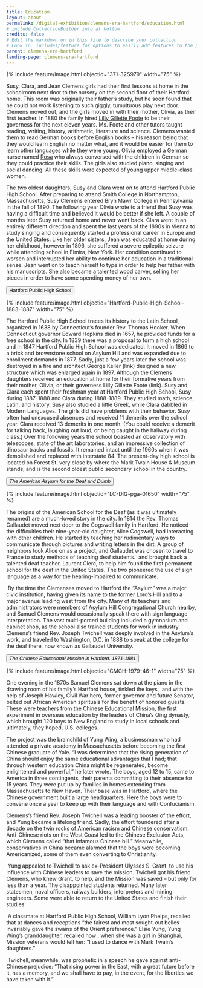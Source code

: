 ```yaml
---
title: Education
layout: about
permalink: /digital-exhibition/clemens-era-hartford/education.html
# include CollectionBuilder info at bottom
credits: false
# Edit the markdown on in this file to describe your collection
# Look in _includes/feature for options to easily add features to the page
parent: clemens-era-hartford
landing-page: clemens-era-hartford
---
```


{% include feature/image.html objectid="371-32S979" width="75" %}

Susy, Clara, and Jean Clemens girls had their first lessons at home in the schoolroom next door to the nursery on the second floor of their Hartford home. This room was originally their father’s study, but he soon found that he could not work listening to such giggly, tumultuous play next door. Clemens moved out, and the girls moved in with their mother, Olivia, as their first teacher. In 1880 the family hired [Lilly Gillette Foote](https://docs.google.com/document/d/10Gv_UfskgSstizZWpQMTSU8aHpRgkTqK/edit#heading=h.qkb3veinmp41) to be their governess for the next eleven years. Ms. Foote and other tutors taught reading, writing, history, arithmetic, literature and science. Clemens wanted them to read German books before English books – his reason being that they would learn English no matter what, and it would be easier for them to learn other languages while they were young. Olivia employed a German nurse named [Rosa](https://docs.google.com/document/d/10Gv_UfskgSstizZWpQMTSU8aHpRgkTqK/edit#heading=h.uurk6igmk864) who always conversed with the children in German so they could practice their skills. The girls also studied piano, singing and social dancing. All these skills were expected of young upper middle-class women.

The two oldest daughters, Susy and Clara went on to attend Hartford Public High School. After preparing to attend Smith College in Northampton, Massachusetts, Susy Clemens entered Bryn Mawr College in Pennsylvania in the fall of 1890. The following year Olivia wrote to a friend that Susy was having a difficult time and believed it would be better if she left. A couple of months later Susy returned home and never went back. Clara went in an entirely different direction and spent the last years of the 1890s in Vienna to study singing and consequently started a professional career in Europe and the United States. Like her older sisters, Jean was educated at home during her childhood, however in 1896, she suffered a severe epileptic seizure while attending school in Elmira, New York. Her condition continued to worsen and interrupted her ability to continue her education in a traditional sense. Jean went on to teach herself to type in order to help her father with his manuscripts. She also became a talented wood carver, selling her pieces in order to have some spending money of her own.

<button type="button" class="collapsible">Hartford Public High School</button>
<div class="content">
  {% include feature/image.html objectid="Hartford-Public-High-School-1883-1887" width="75" %}
  <p>The Hartford Public High School traces its history to the Latin School, organized in 1638 by Connecticut’s founder Rev. Thomas Hooker. When Connecticut governor Edward Hopkins died in 1657, he provided funds for a free school in the city. In 1839 there was a proposal to form a high school and in 1847 Hartford Public High School was dedicated. It moved in 1869 to a brick and brownstone school on Asylum Hill and was expanded due to enrollment demands in 1877. Sadly, just a few years later the school was destroyed in a fire and architect George Keller (link) designed a new structure which was enlarged again in 1897. Although the Clemens daughters received an education at home for their formative years from their mother, Olivia, or their governess Lilly Gillette Foote (link). Susy and Clara each spent their freshman year at Hartford Public High School, Susy during 1887-1888 and Clara during 1888-1889. They studied math, science, Latin, and history. Susy also studied a little Greek, while Clara dabbled in Modern Languages. The girls did have problems with their behavior. Susy often had unexcused absences and received 11 demerits over the school year. Clara received 13 demerits in one month. (You could receive a demerit for talking back, laughing out loud, or being caught in the hallway during class.) Over the following years the school boasted an observatory with telescopes, state of the art laboratories, and an impressive collection of dinosaur tracks and fossils. It remained intact until the 1960s when it was demolished and replaced with interstate 84. The present-day high school is located on Forest St. very close by where the Mark Twain House & Museum stands, and is the second oldest public secondary school in the country. </p>
</div>

<button type="button" class="collapsible">_The American Asylum for the Deaf and Dumb_</button>
<div class="content">
  {% include feature/image.html objectid="LC-DIG-pga-01650" width="75" %}
  <p>The origins of the American School for the Deaf (as it was ultimately renamed) are a much-loved story in the city. In 1814 the Rev. Thomas Gallaudet moved next door to the Cogswell family in Hartford. He noticed the difficulties their nine-year-old daughter, Alice Cogswell, had interacting with other children. He started by teaching her rudimentary ways to communicate through pictures and writing letters in the dirt. A group of neighbors took Alice on as a project, and Gallaudet was chosen to travel to France to study methods of teaching deaf students.  and brought back a talented deaf teacher, Laurent Clerc, to help him found the first permanent school for the deaf in the United States. The two pioneered the use of sign language as a way for the hearing-impaired to communicate.</p>
  <p> By the time the Clemenses moved to Hartford the “Asylum” was a major civic institution, having given its name to the former Lord’s Hill and to a major avenue leading west from the city. Many of its teachers and administrators were members of Asylum Hill Congregational Church nearby, and Samuel Clemens would occasionally speak there with sign language interpretation. The vast multi-porced building included a gymnasium and cabinet shop, as the school also trained students for work in industry. Clemens’s friend Rev. Joseph Twichell was deeply involved in the Asylum’s work, and traveled to Washington, D.C. in 1888 to speak at the college for the deaf there, now known as Gallaudet University.</p>
</div>

<button type="button" class="collapsible">_The Chinese Educational Mission in Hartford, 1871-1881_</button>
<div class="content">
  {% include feature/image.html objectid="CMCH-1979-46-1" width="75" %}
  <p>One evening in the 1870s Samuel Clemens sat down at the piano in the drawing room of his family’s Hartford house, tinkled the keys,  and with the help of Joseph Hawley, Civil War hero, former governor and future Senator, belted out African American spirituals for the benefit of honored guests. These were teachers from the Chinese Educational Mission, the first experiment in overseas education by the leaders of China’s Qing dynasty, which brought 120 boys to New England to study in local schools and ultimately, they hoped, U.S. colleges.</p>
  <p>The project was the brainchild of Yung Wing, a businessman who had attended a private academy in Massachusetts before becoming the first Chinese graduate of Yale. “I was determined that the rising generation of China should enjoy the same educational advantages that I had; that through western education China might be regenerated, become enlightened and powerful,” he later wrote. The boys, aged 12 to 15, came to America in three contingents, their parents committing to their absence for 15 years. They were put up by families in homes extending from Massachusetts to New Haven. Their base was in Hartford, where the Chinese government built a large headquarters. Here the boys were to convene once a year to keep up with their language and with Confucianism.</p>
  <p>Clemens’s friend Rev. Joseph Twichell was a leading booster of the effort, and Yung became a lifelong friend. Sadly, the effort foundered after a decade on the twin rocks of American racism and Chinese conservatism. Anti-Chinese riots on the West Coast led to the Chinese Exclusion Acts, which Clemens called “that infamous Chinese bill.” Meanwhile, conservatives in China became alarmed that the boys were becoming Americanized, some of them even converting to Christianity.</p>
  <p> Yung appealed to Twichell to ask ex-President Ulysses S. Grant  to use his influence with Chinese leaders to save the mission. Twichell got his friend Clemens, who knew Grant, to help, and the Mission was saved – but only for less than a year. The disappointed students returned. Many later  statesmen, naval officers, railway builders, interpreters and mining engineers. Some were able to return to the United States and finish their studies.</p>
  <p> A classmate at Hartford Public High School, William Lyon Phelps, recalled that at dances and receptions “the fairest and most sought-out belles invariably gave the swains of the Orient preference.” Elsie Yung, Yung Wing’s granddaughter, recalled how , when she was a girl in Shanghai, Mission veterans would tell her: “I used to dance with Mark Twain’s daughters.”</p>
  <p> Twichell, meanwhile, was prophetic in a speech he gave against anti-Chinese prejudice: “That rising power in the East, with a great future before it, has a memory, and we shall have to pay, in the event, for the liberties we have taken with it.”</p>
</div>